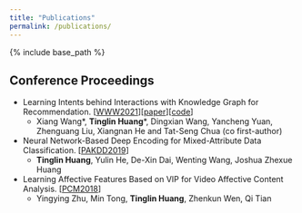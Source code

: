 ```yaml
---
title: "Publications"
permalink: /publications/
---
```

{% include base_path %}

## Conference Proceedings

* Learning Intents behind Interactions with Knowledge Graph for Recommendation. [[WWW2021](https://www2021.thewebconf.org/)]\[[paper](https://arxiv.org/abs/2102.07057)\]\[[code](https://github.com/huangtinglin/Knowledge_Graph_based_Intent_Network)\]
  * Xiang Wang\*, **Tinglin Huang**\*, Dingxian Wang, Yancheng Yuan, Zhenguang Liu, Xiangnan He and Tat-Seng Chua (co first-author)
* Neural Network-Based Deep Encoding for Mixed-Attribute Data Classification. [[PAKDD2019](<https://link.springer.com/chapter/10.1007%2F978-3-030-26142-9_14>)]
  * **Tinglin Huang**, Yulin He, De-Xin Dai, Wenting Wang, Joshua Zhexue Huang
* Learning Affective Features Based on VIP for Video Affective Content Analysis. [[PCM2018](<https://link.springer.com/chapter/10.1007%2F978-3-030-00764-5_64>)]
  * Yingying Zhu, Min Tong, **Tinglin Huang**, Zhenkun Wen, Qi Tian

